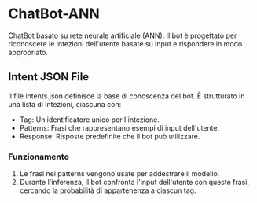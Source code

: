 # ChatBot-ANN
ChatBot basato su rete neurale artificiale (ANN). Il bot è progettato per riconoscere le intezioni dell'utente basate su input e rispondere in modo appropriato.

## Intent JSON File
Il file intents.json definisce la base di conoscenza del bot. È strutturato in una lista di intezioni, ciascuna con:
  - Tag: Un identificatore unico per l'intezione.
  - Patterns: Frasi che rappresentano esempi di input dell'utente.
  - Response: Risposte predefinite che il bot può utilizzare.
### Funzionamento
  1. Le frasi nei patterns vengono usate per addestrare il modello.
  2. Durante l'inferenza, il bot confronta l'input dell'utente con queste frasi, cercando la probabilità di appartenenza a ciascun tag.
